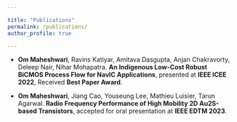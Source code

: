```yaml
---

title: "Publications"
permalink: /publications/
author_profile: true

---
```




* **Om Maheshwari**, Ravins Katiyar, Amitava Dasgupta, Anjan Chakravorty, Deleep Nair, Nihar Mohapatra. **An Indigenous Low-Cost Robust BiCMOS Process Flow for NavIC Applications**, presented at **IEEE ICEE 2022**, Received **Best Paper Award**.   

* **Om Maheshwari**, Jiang Cao, Youseung Lee, Mathieu Luisier, Tarun Agarwal. **Radio Frequency Performance of High Mobility 2D Au2S-based Transistors**, accepted for oral presentation at **IEEE EDTM 2023**.

